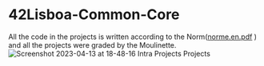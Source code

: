 # 42Lisboa-Common-Core
All the code in the projects is written according to the Norm([norme.en.pdf](https://github.com/AshParker19/42Lisboa-Common-Core/files/11231243/norme.en.pdf)
) and all the projects were graded by the Moulinette.
![Screenshot 2023-04-13 at 18-48-16 Intra Projects Projects](https://user-images.githubusercontent.com/117525743/231843068-4f2b7bad-6f34-4151-848d-9656d83e7df5.png)
